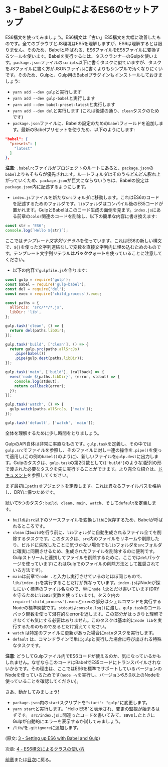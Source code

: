 # 3 - BabelとGulpによるES6のセットアップ

ES6構文を使ってみましょう。ES6構文は「古い」ES5構文を大幅に改善したものです。全てのブラウザとJS環境はES5を理解しますが、ES6は理解するとは限りません。そのため、Babelと呼ばれる、ES6ファイルをES5ファイルに変換するツールを使います。Babelを実行するには、タスクランナーのGulpを使います。`package.json`ファイルの`scripts`以下に書くタスクに似ていますが、タスクをJSファイルに書く方がJSONファイルに書くよりもシンプルで汚くなりにくいです。そのため、Gulpと、Gulp用のBabelプラグインもインストールしておきましょう:

- `yarn add --dev gulp`と実行します
- `yarn add --dev gulp-babel`と実行します
- `yarn add --dev babel-preset-latest`と実行します
- `yarn add --dev del`と実行します (これは後述の通り、`clean`タスクのためです)
- `package.json`ファイルに、Babelの設定のための`babel`フィールドを追加します。最新のBabelプリセットを使うため、以下のようにします:

```json
"babel": {
  "presets": [
    "latest"
  ]
},
```

**注意**: `.babelrc`ファイルがプロジェクトのルートにあると、`package.json`の`babel`よりもそちらが優先されます。ルートフォルダはそのうちどんどん膨れ上がっていくため、`package.json`が巨大にならないうちは、Babelの設定は`package.json`内に記述するようにします。

- `index.js`ファイルを新たな`src`フォルダに移動します。これはES6のコードを記述するためのフォルダです。`lib`フォルダはコンパイル後のES5コードが置かれます。GulpとBabelはこのコード生成の面倒を見ます。`index.js`にある前章の`color`関連のコードを削除し、以下の簡単な内容に書き換えます:

```javascript
const str = 'ES6';
console.log(`Hello ${str}`);
```

ここでは*テンプレート文字列リテラル*を使っています。これはES6の新しい構文で、`${}`を使った文字列連結なしで変数を直接文字列内に埋め込むためのものです。テンプレート文字列リテラルは**バッククォート**を使っていることに注意してください。

- 以下の内容で`gulpfile.js`を作ります:

```javascript
const gulp = require('gulp');
const babel = require('gulp-babel');
const del = require('del');
const exec = require('child_process').exec;

const paths = {
  allSrcJs: 'src/**/*.js',
  libDir: 'lib',
};

gulp.task('clean', () => {
  return del(paths.libDir);
});

gulp.task('build', ['clean'], () => {
  return gulp.src(paths.allSrcJs)
    .pipe(babel())
    .pipe(gulp.dest(paths.libDir));
});

gulp.task('main', ['build'], (callback) => {
  exec(`node ${paths.libDir}`, (error, stdout) => {
    console.log(stdout);
    return callback(error);
  });
});

gulp.task('watch', () => {
  gulp.watch(paths.allSrcJs, ['main']);
});

gulp.task('default', ['watch', 'main']);

```

全体を理解するために少し時間をとりましょう。

GulpのAPI自体は非常に率直なものです。`gulp.task`を定義し、その中では`gulp.src`でファイルを参照し、そのファイルに対し一連の操作を`.pipe()`を使って適用し(この例の`babel()`のように)、新しいファイルを`gulp.dest`に出力します。Gulpのタスクは、`gulp.task`の第2引数として(`['build']`のような)配列の形で渡された必要なタスクを先に実行することができます。より完全な紹介は、[ドキュメント](https://github.com/gulpjs/gulp)を参照してください。

まず最初に`paths`オブジェクトを定義します。これは異なるファイルパスを格納し、DRYに保つためです。

続いて5つのタスク: `build`、`clean`、`main`、`watch`、そして`default`を定義します。

- `build`は`src`以下のソースファイルを変換し`lib`に保存するため、Babelが呼ばれるところです。
- `clean` は`build`を行う前に、`lib`フォルダに自動生成されるファイル全てを削除するタスクです。このタスクは、`src`内のファイルをリネームや削除したり、ビルドに失敗したことに気づかない場合でも`lib`フォルダを`src`フォルダに確実に同期させるため、生成されたファイルを削除するのに便利です。Gulpストリームと連携してファイルを削除するために、ここでは`del`パッケージを使っています(これはGulpでのファイルの削除方法として[推奨](https://github.com/gulpjs/gulp/blob/master/docs/recipes/delete-files-folder.md)されている方法です)。
- `main`は前章で`node .`と入力し実行させているのとほぼ同じもので、`lib/index.js`を実行することだけが異なっています。`index.js`はNodeが探しにいく標準のファイル名なので、単に`node lib`とだけ書いています(DRYを守るために`libDir`変数を使っています)。タスク内の`require('child_process').exec`と`exec`の部分はシェルコマンドを実行するNodeの標準関数です。`stdout`は`console.log()`に渡し、`gulp.task`のコールバック関数を使って潜在的なerrorを返します。この部分がはっきりと理解できなくても気にする必要はありません。このタスクは基本的に`node lib`を実行するためのものであるとだけ覚えてください。
- `watch` は特定のファイルに更新があった場合に`main`タスクを実行します。
- `default` は、コマンドラインで単に`gulp`と実行した場合に呼び出される特殊なタスクです。

**注意**: どうしてGulpファイル内でES6コードが使えるのか、気になっているかもしれません。なぜならこのコードはBabelでES5コードにトランスパイルされないからです。その理由は、ここではES6を標準でサポートしているバージョンのNodeを使っているためです(`node -v`を実行し、バージョン6.5.0以上のNodeを使っていることを確認してください)。

さあ、動かしてみましょう!

- `package.json`内の`start`スクリプトを`"start": "gulp"`に変更します。
- `yarn start`と実行します。"Hello ES6"と表示され、変更の監視が始まるはずです。 `src/index.js`に間違ったコードを書いてみて、saveしたときにGulpが自動的にエラーを表示するか試してみましょう。
- `/lib/`を`.gitignore`に追加します。

(原文: [3 - Setting up ES6 with Babel and Gulp](https://github.com/verekia/js-stack-from-scratch/tree/master/tutorial/3-es6-babel-gulp))

次章: [4 - ES6構文によるクラスの使い方](/tutorial/4-es6-syntax-class)

[前章](/tutorial/2-packages)または[目次](https://github.com/verekia/js-stack-from-scratch)に戻る。
